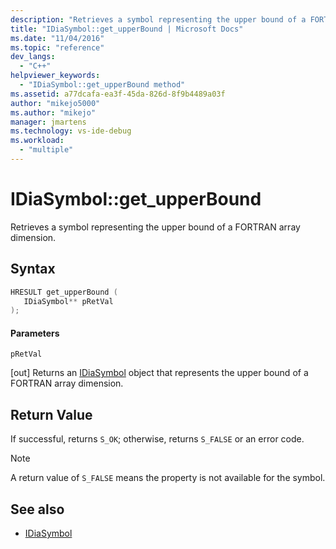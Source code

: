 ```yaml
---
description: "Retrieves a symbol representing the upper bound of a FORTRAN array dimension."
title: "IDiaSymbol::get_upperBound | Microsoft Docs"
ms.date: "11/04/2016"
ms.topic: "reference"
dev_langs:
  - "C++"
helpviewer_keywords:
  - "IDiaSymbol::get_upperBound method"
ms.assetid: a77dcafa-ea3f-45da-826d-8f9b4489a03f
author: "mikejo5000"
ms.author: "mikejo"
manager: jmartens
ms.technology: vs-ide-debug
ms.workload:
  - "multiple"
---
```

# IDiaSymbol::get_upperBound
Retrieves a symbol representing the upper bound of a FORTRAN array dimension.

## Syntax

```C++
HRESULT get_upperBound ( 
   IDiaSymbol** pRetVal
);
```

#### Parameters
 `pRetVal`

[out] Returns an [IDiaSymbol](../../debugger/debug-interface-access/idiasymbol.md) object that represents the upper bound of a FORTRAN array dimension.

## Return Value
 If successful, returns `S_OK`; otherwise, returns `S_FALSE` or an error code.

> [!NOTE]
> A return value of `S_FALSE` means the property is not available for the symbol.

## See also
- [IDiaSymbol](../../debugger/debug-interface-access/idiasymbol.md)
